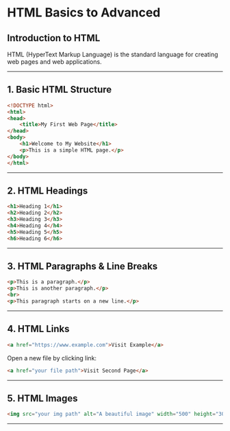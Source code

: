 # HTML Basics to Advanced

## Introduction to HTML
HTML (HyperText Markup Language) is the standard language for creating web pages and web applications.

---

## 1. Basic HTML Structure
```html
<!DOCTYPE html>
<html>
<head>
    <title>My First Web Page</title>
</head>
<body>
    <h1>Welcome to My Website</h1>
    <p>This is a simple HTML page.</p>
</body>
</html>
```

---

## 2. HTML Headings
```html
<h1>Heading 1</h1>
<h2>Heading 2</h2>
<h3>Heading 3</h3>
<h4>Heading 4</h4>
<h5>Heading 5</h5>
<h6>Heading 6</h6>
```

---

## 3. HTML Paragraphs & Line Breaks
```html
<p>This is a paragraph.</p>
<p>This is another paragraph.</p>
<br>
<p>This paragraph starts on a new line.</p>
```

---

## 4. HTML Links
```html
<a href="https://www.example.com">Visit Example</a>
```

Open a new file by clicking link:
```html
<a href="your file path">Visit Second Page</a>
```

---

## 5. HTML Images
```html
<img src="your img path" alt="A beautiful image" width="500" height="300">
```

---
